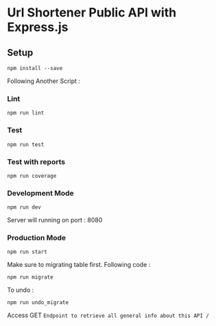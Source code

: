 # Url Shortener Public API with Express.js

## Setup

```
npm install --save
```
Following Another Script :

### Lint

```
npm run lint
```

### Test

```
npm run test
```
### Test with reports
```
npm run coverage
```

### Development Mode

```
npm run dev
```
Server will running on port : 8080

### Production Mode

```
npm run start
```
Make sure to migrating table first. Following code :
```
npm run migrate
```
To undo :
```
npm run undo_migrate
```

Access GET ``` Endpoint to retrieve all general info about this API
            /
           ```
